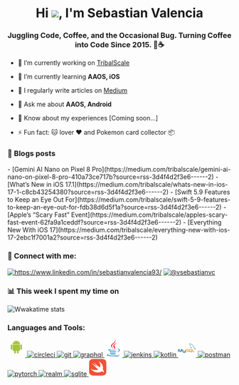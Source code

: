 <h1 align="center">Hi <img src="https://media.giphy.com/media/hvRJCLFzcasrR4ia7z/giphy.gif" width="5%">, I'm Sebastian Valencia</h1>
<h3 align="center">Juggling Code, Coffee, and the Occasional Bug. Turning Coffee into Code Since 2015. 🚀☕️</h3>

- 🔭 I’m currently working on [TribalScale](https://www.tribalscale.com/)

- 🌱 I’m currently learning **AAOS, iOS**

- 📝 I regularly write articles on [Medium](https://medium.com/@vsebastianvc)

- 💬 Ask me about **AAOS, Android**

- 📄 Know about my experiences [Coming soon...]

- ⚡ Fun fact: 🐱 lover ❤️ and Pokemon card collector 📦

<h3 align="left">📕 Blogs posts</h3>
<!-- BLOG-POST-LIST:START -->
- [Gemini AI Nano on Pixel 8 Pro](https://medium.com/tribalscale/gemini-ai-nano-on-pixel-8-pro-410a73ce717b?source=rss-3d4f4d2f3e6------2)
- [What’s New in iOS 17.1](https://medium.com/tribalscale/whats-new-in-ios-17-1-c8cb43254380?source=rss-3d4f4d2f3e6------2)
- [Swift 5.9 Features to Keep an Eye Out For](https://medium.com/tribalscale/swift-5-9-features-to-keep-an-eye-out-for-fdb38d6d5f1a?source=rss-3d4f4d2f3e6------2)
- [Apple’s “Scary Fast” Event](https://medium.com/tribalscale/apples-scary-fast-event-62fa9a1ceddf?source=rss-3d4f4d2f3e6------2)
- [Everything New With iOS 17](https://medium.com/tribalscale/everything-new-with-ios-17-2ebc1f7001a2?source=rss-3d4f4d2f3e6------2)
<!-- BLOG-POST-LIST:END -->

<h3 align="left">🔗 Connect with me:</h3>
<p align="left">
<a href="https://linkedin.com/in/https://www.linkedin.com/in/sebastianvalencia93/" target="blank"><img align="center" src="https://raw.githubusercontent.com/rahuldkjain/github-profile-readme-generator/master/src/images/icons/Social/linked-in-alt.svg" alt="https://www.linkedin.com/in/sebastianvalencia93/" height="30" width="40" /></a>
<a href="https://medium.com/@vsebastianvc" target="blank"><img align="center" src="https://raw.githubusercontent.com/rahuldkjain/github-profile-readme-generator/master/src/images/icons/Social/medium.svg" alt="@vsebastianvc" height="30" width="40" /></a>
</p>

<h3 align="left">📊 This week I spent my time on</h3>

![Wwakatime stats](https://github-readme-stats-taupe-two.vercel.app/api/wakatime?username=vsebastianvc&hide_title=true&hide_border=true&langs_count=5&bg_color=00000000&text_color=777)

<h3 align="left">Languages and Tools:</h3>
<p align="left"> <a href="https://developer.android.com" target="_blank" rel="noreferrer"> <img src="https://raw.githubusercontent.com/devicons/devicon/master/icons/android/android-original-wordmark.svg" alt="android" width="40" height="40"/> </a> <a href="https://circleci.com" target="_blank" rel="noreferrer"> <img src="https://www.vectorlogo.zone/logos/circleci/circleci-icon.svg" alt="circleci" width="40" height="40"/> </a> <a href="https://git-scm.com/" target="_blank" rel="noreferrer"> <img src="https://www.vectorlogo.zone/logos/git-scm/git-scm-icon.svg" alt="git" width="40" height="40"/> </a> <a href="https://graphql.org" target="_blank" rel="noreferrer"> <img src="https://www.vectorlogo.zone/logos/graphql/graphql-icon.svg" alt="graphql" width="40" height="40"/> </a> <a href="https://www.java.com" target="_blank" rel="noreferrer"> <img src="https://raw.githubusercontent.com/devicons/devicon/master/icons/java/java-original.svg" alt="java" width="40" height="40"/> </a> <a href="https://www.jenkins.io" target="_blank" rel="noreferrer"> <img src="https://www.vectorlogo.zone/logos/jenkins/jenkins-icon.svg" alt="jenkins" width="40" height="40"/> </a> <a href="https://kotlinlang.org" target="_blank" rel="noreferrer"> <img src="https://www.vectorlogo.zone/logos/kotlinlang/kotlinlang-icon.svg" alt="kotlin" width="40" height="40"/> </a> <a href="https://www.mysql.com/" target="_blank" rel="noreferrer"> <img src="https://raw.githubusercontent.com/devicons/devicon/master/icons/mysql/mysql-original-wordmark.svg" alt="mysql" width="40" height="40"/> </a> <a href="https://postman.com" target="_blank" rel="noreferrer"> <img src="https://www.vectorlogo.zone/logos/getpostman/getpostman-icon.svg" alt="postman" width="40" height="40"/> </a> <a href="https://pytorch.org/" target="_blank" rel="noreferrer"> <img src="https://www.vectorlogo.zone/logos/pytorch/pytorch-icon.svg" alt="pytorch" width="40" height="40"/> </a> <a href="https://realm.io/" target="_blank" rel="noreferrer"> <img src="https://raw.githubusercontent.com/bestofjs/bestofjs-webui/8665e8c267a0215f3159df28b33c365198101df5/public/logos/realm.svg" alt="realm" width="40" height="40"/> </a> <a href="https://www.sqlite.org/" target="_blank" rel="noreferrer"> <img src="https://www.vectorlogo.zone/logos/sqlite/sqlite-icon.svg" alt="sqlite" width="40" height="40"/> </a> <a href="https://developer.apple.com/swift/" target="_blank" rel="noreferrer"> <img src="https://raw.githubusercontent.com/devicons/devicon/master/icons/swift/swift-original.svg" alt="swift" width="40" height="40"/> </a> </p>
